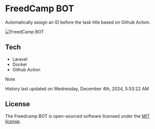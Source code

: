 # FreedCamp BOT

Automatically assign an ID before the task title based on Github Action.

![FreedCamp BOT](https://repository-images.githubusercontent.com/737932867/7d34798b-2680-471c-b089-a78a718d3d6a)

## Tech

- Laravel
- Docker
- Github Action

> [!NOTE]  
> History last updated on Wednesday, December 4th, 2024, 5:53:22 AM

## License

The Freedcamp BOT is open-sourced software licensed under the [MIT license](https://opensource.org/licenses/MIT).
